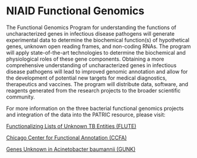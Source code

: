 # NIAID Functional Genomics

The Functional Genomics Program for understanding the functions of uncharacterized genes in infectious disease pathogens will generate experimental data to determine the biochemical function(s) of hypothetical genes, unknown open reading frames, and non-coding RNAs. The program will apply state-of-the-art technologies to determine the biochemical and physiological roles of these gene components. Obtaining a more comprehensive understanding of uncharacterized genes in infectious disease pathogens will lead to improved genomic annotation and allow for the development of potential new targets for medical diagnostics, therapeutics and vaccines. The program will distribute data, software, and reagents generated from the research projects to the broader scientific community.

For more information on the three bacterial functional genomics projects and integration of the data into the PATRIC resource, please visit:

[Functionalizing Lists of Unknown TB Entities (FLUTE)](https://www.patricbrc.org/webpage/website/data_collections/content/functionalizing-lists-of-unknown-tb-entities-flute.html)

[Chicago Center for Functional Annotation (CCFA)](https://www.patricbrc.org/webpage/website/data_collections/content/the-chicago-center-for-functional-annotation-ccfa.html)

[Genes Unknown in Acinetobacter baumannii (GUNK)](https://www.patricbrc.org/webpage/website/data_collections/content/genes-unknown-in-acinetobacter-baumannii-gunk.html)
